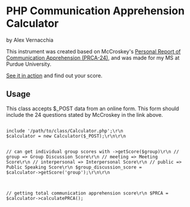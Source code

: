 <h1>PHP Communication Apprehension Calculator</h1>
<p>by Alex Vernacchia</p>

<p>This instrument was created based on McCroskey's <a href="http://www.jamescmccroskey.com/measures/prca24.htm" target="_blank">Personal Report of Communication Apprehension (PRCA-24)</a>, and was made for my MS at Purdue University.</p>

<p><a href="http://ca.alexvernacchia.com" target="_blank">See it in action</a> and find out your score.</p>

<h2>Usage</h2>
<p>This class accepts $_POST data from an online form. This form should include the 24 questions stated by McCroskey in the link above.</p>
<p>
<code>
include '/path/to/class/Calculator.php';\r\n
$calculator = new Calculator($_POST);\r\n\r\n

// can get individual group scores with ->getScore($group)\r\n
// group   => Group Discussion Score\r\n
// meeting => Meeting Score\r\n
// interpersonal => Interpersonal Score\r\n
// public => Public Speaking Score\r\n
$group_discussion_score = $calculator->getScore('group');\r\n\r\n

// getting total communication apprehension score\r\n
$PRCA = $calculator->calculatePRCA();
</code>
</p>
